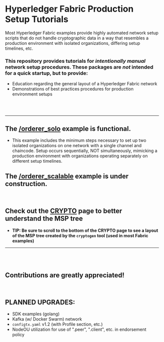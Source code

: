 # Hyperledger Fabric Production Setup Tutorials

Most Hyperledger Fabric examples provide highly automated network setup scripts that do not handle cryptographic data in a way that resembles a production environment with isolated organizations, differing setup timelines, etc.

### This repository provides tutorials for ***intentionally manual*** network setup procedures.  These packages are *not* intended for a quick startup, but to provide:
- Education regarding the general layout of a Hyperledger Fabric network
- Demonstrations of best practices procedures for production environment setups

<br>
<br>

---
## The [/orderer_solo](./orderer_solo) example is functional.
- This example includes the minimum steps necessary to set up two isolated organizations on one network with a single channel and chaincode.  Setup occurs sequentially, NOT simultaneously, mimicking a production environment with organizations operating separately on different setup timelines.

## The [/orderer_scalable](./orderer_scalable) example is under construction.

<br>

## Check out the [CRYPTO](CRYPTO.md) page to better understand the MSP tree
- **TIP: Be sure to scroll to the bottom of the CRYPTO page to see a layout of the MSP tree created by the `cryptogen` tool (used in most Fabric examples)**
---

<br>
<br>

## Contributions are greatly appreciated!

<br>

## PLANNED UPGRADES:
- SDK examples (golang)
- Kafka (w/ Docker Swarm) network
- `configtx.yaml` v1.2 (with Profile section, etc.)
- NodeOU utilization for use of ".peer", ".client", etc. in endorsement policy